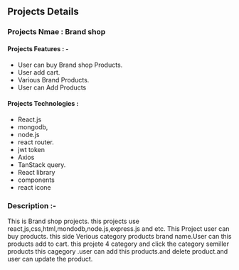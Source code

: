 ## Projects Details
 
### Projects Nmae :  Brand shop
 ####  Projects Features : -
- User can buy Brand shop Products.
- User add cart.
- Various Brand Products.
- User can Add Products

#### Projects  Technologies :
- React.js
- mongodb,
- node.js
- react router.
- jwt token
- Axios
- TanStack query.
- React library
- components
- react icone

### Description :-
This is Brand shop projects. this projects use react,js,css,html,mondodb,node.js,express.js and etc. This Project  user can buy products. this side Verious category products brand name.User can this products add to cart. this projete 4 category and click the category semiller products this cagegory .user can add this products.and delete product.and user can update the product.